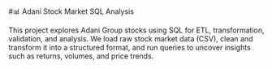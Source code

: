 #📊 Adani Stock Market SQL Analysis

This project explores Adani Group stocks using SQL for ETL, transformation, validation, and analysis.
We load raw stock market data (CSV), clean and transform it into a structured format, and run queries to uncover insights such as returns, volumes, and price trends.
